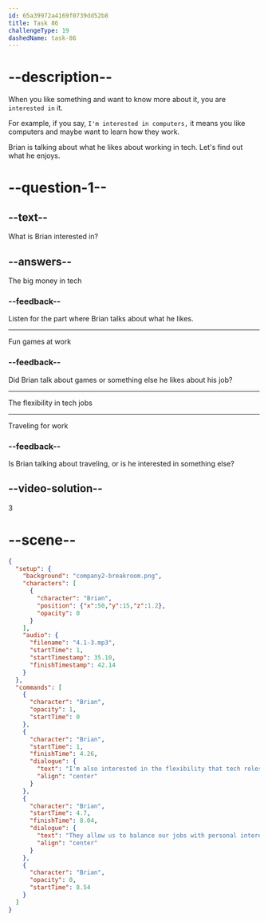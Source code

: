 ```yaml
---
id: 65a39972a4169f0739dd52b8
title: Task 86
challengeType: 19
dashedName: task-86
---
```


<!-- (Audio) Brian: I'm also interested in the flexibility that tech roles offer. They allow us to balance our jobs with personal interests and hobbies. -->

# --description--

When you like something and want to know more about it, you are `interested in` it. 

For example, if you say, `I'm interested in computers,` it means you like computers and maybe want to learn how they work.

Brian is talking about what he likes about working in tech. Let's find out what he enjoys.

# --question-1--

## --text--

What is Brian interested in?

## --answers--

The big money in tech

### --feedback--

Listen for the part where Brian talks about what he likes.

---

Fun games at work

### --feedback--

Did Brian talk about games or something else he likes about his job?

---

The flexibility in tech jobs

---

Traveling for work

### --feedback--

Is Brian talking about traveling, or is he interested in something else?

## --video-solution--

3

# --scene--

```json
{
  "setup": {
    "background": "company2-breakroom.png",
    "characters": [
      {
        "character": "Brian",
        "position": {"x":50,"y":15,"z":1.2},
        "opacity": 0
      }
    ],
    "audio": {
      "filename": "4.1-3.mp3",
      "startTime": 1,
      "startTimestamp": 35.10,
      "finishTimestamp": 42.14
    }
  },
  "commands": [
    {
      "character": "Brian",
      "opacity": 1,
      "startTime": 0
    },
    {
      "character": "Brian",
      "startTime": 1,
      "finishTime": 4.26,
      "dialogue": {
        "text": "I'm also interested in the flexibility that tech roles offer.",
        "align": "center"
      }
    },
    {
      "character": "Brian",
      "startTime": 4.7,
      "finishTime": 8.04,
      "dialogue": {
        "text": "They allow us to balance our jobs with personal interests and hobbies.",
        "align": "center"
      }
    },
    {
      "character": "Brian",
      "opacity": 0,
      "startTime": 8.54
    }
  ]
}
```
